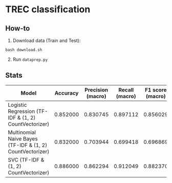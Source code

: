 # TREC classification

## How-to
1. Download data (Train and Test):
```
bash download.sh
```

2. Run `dataprep.py`

## Stats

| Model                                                     | Accuracy | Precision (macro) | Recall (macro) | F1 score (macro) |
| --------------------------------------------------------- | -------- | ----------------- | -------------- | ---------------- |
| Logistic Regression (TF-IDF & (1, 2) CountVectorizer)     | 0.852000 | 0.830745          | 0.897112       | 0.856029         |
| Multinomial Naive Bayes (TF-IDF & (1, 2) CountVectorizer) | 0.832000 | 0.703944          | 0.699418       | 0.696869         |
| SVC (TF-IDF & (1, 2) CountVectorizer)                     | 0.886000 | 0.862294          | 0.912049       | 0.882370         |

